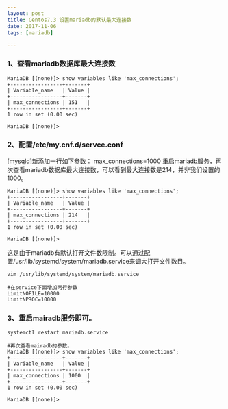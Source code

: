 ```yaml
---
layout: post  
title: Centos7.3 设置mariadb的默认最大连接数 
date: 2017-11-06 
tags: [mariadb]  

--- 
```


### 1、查看mariadb数据库最大连接数  

```
MariaDB [(none)]> show variables like 'max_connections';
+-----------------+-------+
| Variable_name   | Value |
+-----------------+-------+
| max_connections | 151   |
+-----------------+-------+
1 row in set (0.00 sec)

MariaDB [(none)]>

```

### 2、配置/etc/my.cnf.d/servce.conf

[mysqld]新添加一行如下参数：
max_connections=1000
重启mariadb服务，再次查看mariadb数据库最大连接数，可以看到最大连接数是214，并非我们设置的1000。

```
MariaDB [(none)]> show variables like 'max_connections';
+-----------------+-------+
| Variable_name   | Value |
+-----------------+-------+
| max_connections | 214   |
+-----------------+-------+
1 row in set (0.00 sec)

MariaDB [(none)]>

```

这是由于mariadb有默认打开文件数限制。可以通过配置/usr/lib/systemd/system/mariadb.service来调大打开文件数目。

```
vim /usr/lib/systemd/system/mariadb.service

#在service下面增加两行参数
LimitNOFILE=10000
LimitNPROC=10000

```

### 3、重启mairadb服务即可。

```
systemctl restart mariadb.service 

#再次查看mairadb的参数。
MariaDB [(none)]> show variables like 'max_connections';
+-----------------+-------+
| Variable_name   | Value |
+-----------------+-------+
| max_connections | 1000  |
+-----------------+-------+
1 row in set (0.00 sec)

MariaDB [(none)]>

```